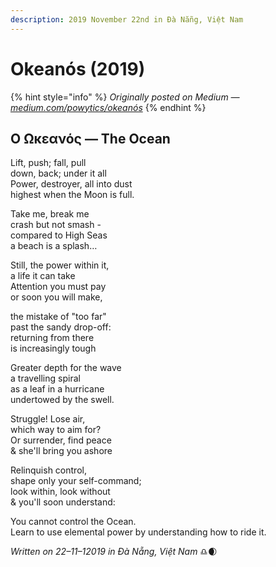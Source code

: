 ```yaml
---
description: 2019 November 22nd in Đà Nẵng, Việt Nam
---
```


# Okeanós (2019)

{% hint style="info" %}
_Originally posted on Medium —_ [_medium.com/powytics/okeanós_](https://medium.com/powytics/okean%C3%B3s-f5eebd068b90)&#x20;
{% endhint %}

## Ο Ωκεανός — The Ocean

Lift, push; fall, pull\
down, back; under it all\
Power, destroyer, all into dust\
highest when the Moon is full.

Take me, break me\
crash but not smash -\
compared to High Seas\
a beach is a splash…

Still, the power within it,\
a life it can take\
Attention you must pay\
or soon you will make,

the mistake of "too far"\
past the sandy drop-off:\
returning from there\
is increasingly tough

Greater depth for the wave\
a travelling spiral\
as a leaf in a hurricane\
undertowed by the swell.

Struggle! Lose air,\
which way to aim for?\
Or surrender, find peace\
& she'll bring you ashore

Relinquish control,\
shape only your self-command;\
look within, look without\
& you'll soon understand:

You cannot control the Ocean.\
Learn to use elemental power by understanding how to ride it.



_Written on 22–11–12019 in Đà Nẵng, Việt Nam_ ♎🌒
